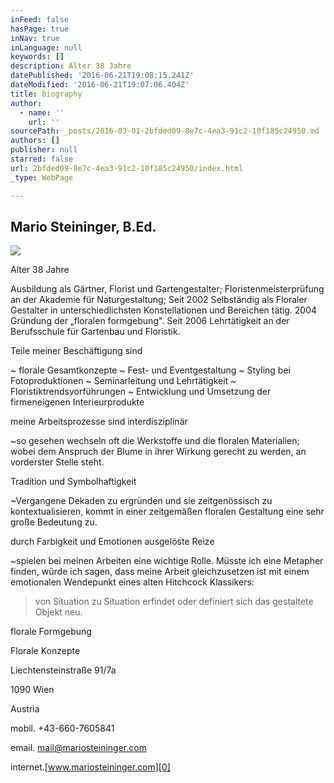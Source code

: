 ```yaml
---
inFeed: false
hasPage: true
inNav: true
inLanguage: null
keywords: []
description: Alter 38 Jahre
datePublished: '2016-06-21T19:08:15.241Z'
dateModified: '2016-06-21T19:07:06.404Z'
title: biography
author:
  - name: ''
    url: ''
sourcePath: _posts/2016-03-01-2bfded09-8e7c-4ea3-91c2-10f185c24950.md
authors: []
publisher: null
starred: false
url: 2bfded09-8e7c-4ea3-91c2-10f185c24950/index.html
_type: WebPage

---
```

## Mario Steininger, B.Ed.
![](https://s3-us-west-2.amazonaws.com/the-grid-img/p/c05267f90a4bf7e4de85dc80391655493a37c368.jpg)

Alter 38 Jahre

Ausbildung als Gärtner, Florist und Gartengestalter; Floristenmeisterprüfung an der Akademie für Naturgestaltung; Seit 2002 Selbständig als Floraler Gestalter in unterschiedlichsten Konstellationen und Bereichen tätig. 2004 Gründung der „floralen formgebung". Seit 2006 Lehrtätigkeit an der Berufsschule für Gartenbau und Floristik. 

Teile meiner Beschäftigung sind

~ florale Gesamtkonzepte ~ Fest- und Eventgestaltung ~ Styling bei Fotoproduktionen ~ Seminarleitung und Lehrtätigkeit ~ Floristiktrendsvorführungen ~ Entwicklung und Umsetzung der firmeneigenen Interieurprodukte

meine Arbeitsprozesse sind interdisziplinär

~so gesehen wechseln oft die Werkstoffe und die floralen Materialien; wobei dem Anspruch der Blume in ihrer Wirkung gerecht zu werden, an vorderster Stelle steht. 

Tradition und Symbolhaftigkeit

~Vergangene Dekaden zu ergründen und sie zeitgenössisch zu kontextualisieren, kommt in einer zeitgemäßen floralen Gestaltung eine sehr große Bedeutung zu. 

durch Farbigkeit und Emotionen ausgelöste Reize

~spielen bei meinen Arbeiten eine wichtige Rolle. Müsste ich eine Metapher finden, würde ich sagen, dass meine Arbeit gleichzusetzen ist mit einem emotionalen Wendepunkt eines alten Hitchcock Klassikers: 
> 
> von Situation zu Situation erfindet oder definiert sich das gestaltete Objekt neu.

florale Formgebung

Florale Konzepte

Liechtensteinstraße 91/7a

1090 Wien

Austria

mobil. +43-660-7605841

email. mail@mariosteininger.com

internet.[www.mariosteininger.com][0]

[0]: http://www.mariosteininger.com/